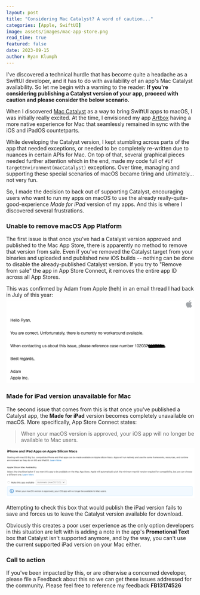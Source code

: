 ```yaml
---
layout: post
title: "Considering Mac Catalyst? A word of caution..."
categories: [Apple, SwiftUI]
image: assets/images/mac-app-store.png
read_time: true
featured: false
date: 2023-09-15
author: Ryan Klumph
---
```


I've discovered a technical hurdle that has become quite a headache as a SwiftUI developer, and it has to do with availability of an app's Mac Catalyst availability. So let me begin with a warning to the reader: **If you're considering publishing a Catalyst version of your app, proceed with caution and please consider the below scenario.**

When I discovered [Mac Catalyst](https://developer.apple.com/documentation/uikit/mac_catalyst) as a way to bring SwiftUI apps to macOS, I was initially really excited. At the time, I envisioned my app [Artbox](https://apple.co/3e4W69c) having a more native experience for Mac that seamlessly remained in sync with the iOS and iPadOS countetparts.

While developing the Catalyst version, I kept stumbling across parts of the app that needed exceptions, or needed to be completely re-written due to nuances in certain APIs for Mac. On top of that, several graphical pieces needed further attention which in the end, made my code full of `#if targetEnvironment(macCatalyst)` exceptions. Over time, managing and supporting these special scenarios of macOS became tiring and ultimately... not very fun.

So, I made the decision to back out of supporting Catalyst, encouraging users who want to run my apps on macOS to use the already really-quite-good-experience *Made for iPad* version of my apps. And this is where I discovered several frustrations.

### Unable to remove macOS App Platform
The first issue is that once you've had a Catalyst version approved and published to the Mac App Store, there is apparently no method to remove that version from sale. Even if you've removed the Catalyst target from  your binaries and uploaded and published new iOS builds -- nothing can be done to disable the already-published Catalyst version. If you try to "Remove from sale" the app in App Store Connect, it removes the entire app ID across all App Stores.

This was confirmed by Adam from Apple (heh) in an email thread I had back in July of this year:  
![](/assets/images/apple-email.png "Apple Email Thread")

### Made for iPad version unavailable for Mac
The second issue that comes from this is that once you've published a Catalyst app, the **Made for iPad** version becomes completely unavailable on macOS. More specifically, App Store Connect states:

> When your macOS version is approved, your iOS app will no longer be available to Mac users.

![](/assets/images/mac-avail.png "Apple Email Thread")

Attempting to check this box that would publish the iPad version fails to save and forces us to leave the Catalyst version available for download.

Obviously this creates a poor user experience as the only option developers in this situation are left with is adding a note in the app's **Promotional Text** box that Catalyst isn't supported anymore, and by the way, you can't use the current supported iPad version on  your Mac either.

### Call to action
If you've been impacted by this, or are otherwise a concerned developer, please file a Feedback about this so we can get these issues addressed for the community. Please feel free to reference my feedback **FB13174526**